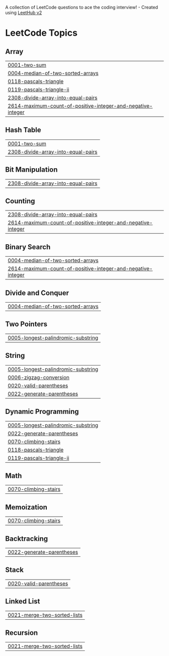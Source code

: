 A collection of LeetCode questions to ace the coding interview! - Created using [LeetHub v2](https://github.com/arunbhardwaj/LeetHub-2.0)
<!---LeetCode Topics Start-->
# LeetCode Topics
## Array
|  |
| ------- |
| [0001-two-sum](https://github.com/trinadh6493/DSA/tree/master/0001-two-sum) |
| [0004-median-of-two-sorted-arrays](https://github.com/trinadh6493/DSA/tree/master/0004-median-of-two-sorted-arrays) |
| [0118-pascals-triangle](https://github.com/trinadh6493/DSA/tree/master/0118-pascals-triangle) |
| [0119-pascals-triangle-ii](https://github.com/trinadh6493/DSA/tree/master/0119-pascals-triangle-ii) |
| [2308-divide-array-into-equal-pairs](https://github.com/trinadh6493/DSA/tree/master/2308-divide-array-into-equal-pairs) |
| [2614-maximum-count-of-positive-integer-and-negative-integer](https://github.com/trinadh6493/DSA/tree/master/2614-maximum-count-of-positive-integer-and-negative-integer) |
## Hash Table
|  |
| ------- |
| [0001-two-sum](https://github.com/trinadh6493/DSA/tree/master/0001-two-sum) |
| [2308-divide-array-into-equal-pairs](https://github.com/trinadh6493/DSA/tree/master/2308-divide-array-into-equal-pairs) |
## Bit Manipulation
|  |
| ------- |
| [2308-divide-array-into-equal-pairs](https://github.com/trinadh6493/DSA/tree/master/2308-divide-array-into-equal-pairs) |
## Counting
|  |
| ------- |
| [2308-divide-array-into-equal-pairs](https://github.com/trinadh6493/DSA/tree/master/2308-divide-array-into-equal-pairs) |
| [2614-maximum-count-of-positive-integer-and-negative-integer](https://github.com/trinadh6493/DSA/tree/master/2614-maximum-count-of-positive-integer-and-negative-integer) |
## Binary Search
|  |
| ------- |
| [0004-median-of-two-sorted-arrays](https://github.com/trinadh6493/DSA/tree/master/0004-median-of-two-sorted-arrays) |
| [2614-maximum-count-of-positive-integer-and-negative-integer](https://github.com/trinadh6493/DSA/tree/master/2614-maximum-count-of-positive-integer-and-negative-integer) |
## Divide and Conquer
|  |
| ------- |
| [0004-median-of-two-sorted-arrays](https://github.com/trinadh6493/DSA/tree/master/0004-median-of-two-sorted-arrays) |
## Two Pointers
|  |
| ------- |
| [0005-longest-palindromic-substring](https://github.com/trinadh6493/DSA/tree/master/0005-longest-palindromic-substring) |
## String
|  |
| ------- |
| [0005-longest-palindromic-substring](https://github.com/trinadh6493/DSA/tree/master/0005-longest-palindromic-substring) |
| [0006-zigzag-conversion](https://github.com/trinadh6493/DSA/tree/master/0006-zigzag-conversion) |
| [0020-valid-parentheses](https://github.com/trinadh6493/DSA/tree/master/0020-valid-parentheses) |
| [0022-generate-parentheses](https://github.com/trinadh6493/DSA/tree/master/0022-generate-parentheses) |
## Dynamic Programming
|  |
| ------- |
| [0005-longest-palindromic-substring](https://github.com/trinadh6493/DSA/tree/master/0005-longest-palindromic-substring) |
| [0022-generate-parentheses](https://github.com/trinadh6493/DSA/tree/master/0022-generate-parentheses) |
| [0070-climbing-stairs](https://github.com/trinadh6493/DSA/tree/master/0070-climbing-stairs) |
| [0118-pascals-triangle](https://github.com/trinadh6493/DSA/tree/master/0118-pascals-triangle) |
| [0119-pascals-triangle-ii](https://github.com/trinadh6493/DSA/tree/master/0119-pascals-triangle-ii) |
## Math
|  |
| ------- |
| [0070-climbing-stairs](https://github.com/trinadh6493/DSA/tree/master/0070-climbing-stairs) |
## Memoization
|  |
| ------- |
| [0070-climbing-stairs](https://github.com/trinadh6493/DSA/tree/master/0070-climbing-stairs) |
## Backtracking
|  |
| ------- |
| [0022-generate-parentheses](https://github.com/trinadh6493/DSA/tree/master/0022-generate-parentheses) |
## Stack
|  |
| ------- |
| [0020-valid-parentheses](https://github.com/trinadh6493/DSA/tree/master/0020-valid-parentheses) |
## Linked List
|  |
| ------- |
| [0021-merge-two-sorted-lists](https://github.com/trinadh6493/DSA/tree/master/0021-merge-two-sorted-lists) |
## Recursion
|  |
| ------- |
| [0021-merge-two-sorted-lists](https://github.com/trinadh6493/DSA/tree/master/0021-merge-two-sorted-lists) |
<!---LeetCode Topics End-->